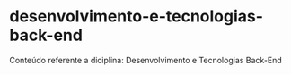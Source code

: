 # desenvolvimento-e-tecnologias-back-end
Conteúdo referente a diciplina: Desenvolvimento e Tecnologias Back-End
